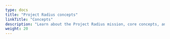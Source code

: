 ```yaml
---
type: docs
title: "Project Radius concepts"
linkTitle: "Concepts"
description: "Learn about the Project Radius mission, core concepts, and frequently asked questions"
weight: 20
---
```



